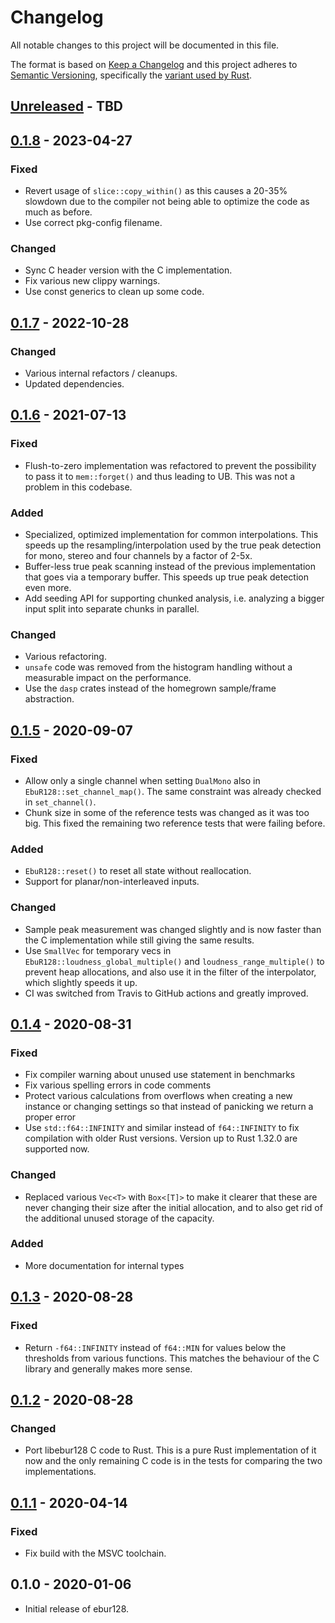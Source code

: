 # Changelog
All notable changes to this project will be documented in this file.

The format is based on [Keep a Changelog](http://keepachangelog.com/en/1.0.0/)
and this project adheres to [Semantic Versioning](http://semver.org/spec/v2.0.0.html),
specifically the [variant used by Rust](http://doc.crates.io/manifest.html#the-version-field).

## [Unreleased] - TBD

## [0.1.8] - 2023-04-27
### Fixed
- Revert usage of `slice::copy_within()` as this causes a 20-35% slowdown due
  to the compiler not being able to optimize the code as much as before.
- Use correct pkg-config filename.

### Changed
- Sync C header version with the C implementation.
- Fix various new clippy warnings.
- Use const generics to clean up some code.

## [0.1.7] - 2022-10-28
### Changed
- Various internal refactors / cleanups.
- Updated dependencies.

## [0.1.6] - 2021-07-13
### Fixed
- Flush-to-zero implementation was refactored to prevent the possibility to
  pass it to `mem::forget()` and thus leading to UB. This was not a problem in
  this codebase.

### Added
- Specialized, optimized implementation for common interpolations. This speeds
  up the resampling/interpolation used by the true peak detection for mono,
  stereo and four channels by a factor of 2-5x.
- Buffer-less true peak scanning instead of the previous implementation that
  goes via a temporary buffer. This speeds up true peak detection even more.
- Add seeding API for supporting chunked analysis, i.e. analyzing a bigger
  input split into separate chunks in parallel.

### Changed
- Various refactoring.
- `unsafe` code was removed from the histogram handling without a measurable
  impact on the performance.
- Use the `dasp` crates instead of the homegrown sample/frame abstraction.

## [0.1.5] - 2020-09-07
### Fixed
- Allow only a single channel when setting `DualMono` also in
  `EbuR128::set_channel_map()`. The same constraint was already checked in
  `set_channel()`.
- Chunk size in some of the reference tests was changed as it was too big.
  This fixed the remaining two reference tests that were failing before.

### Added
- `EbuR128::reset()` to reset all state without reallocation.
- Support for planar/non-interleaved inputs.

### Changed
- Sample peak measurement was changed slightly and is now faster than the C
  implementation while still giving the same results.
- Use `SmallVec` for temporary vecs in `EbuR128::loudness_global_multiple()`
  and `loudness_range_multiple()` to prevent heap allocations, and also use it
  in the filter of the interpolator, which slightly speeds it up.
- CI was switched from Travis to GitHub actions and greatly improved.

## [0.1.4] - 2020-08-31
### Fixed
- Fix compiler warning about unused use statement in benchmarks
- Fix various spelling errors in code comments
- Protect various calculations from overflows when creating a new instance or
  changing settings so that instead of panicking we return a proper error
- Use `std::f64::INFINITY` and similar instead of `f64::INFINITY` to fix
  compilation with older Rust versions. Version up to Rust 1.32.0 are
  supported now.

### Changed
- Replaced various `Vec<T>` with `Box<[T]>` to make it clearer that these are
  never changing their size after the initial allocation, and to also get rid
  of the additional unused storage of the capacity.

### Added
- More documentation for internal types

## [0.1.3] - 2020-08-28
### Fixed
- Return `-f64::INFINITY` instead of `f64::MIN` for values below the
  thresholds from various functions. This matches the behaviour of the C
  library and generally makes more sense.

## [0.1.2] - 2020-08-28
### Changed
- Port libebur128 C code to Rust. This is a pure Rust implementation of it now
  and the only remaining C code is in the tests for comparing the two
  implementations.

## [0.1.1] - 2020-04-14
### Fixed
- Fix build with the MSVC toolchain.

## 0.1.0 - 2020-01-06
- Initial release of ebur128.

[Unreleased]: https://github.com/sdroege/ebur128/compare/0.1.8...HEAD
[0.1.8]: https://github.com/sdroege/ebur128/compare/0.1.7...0.1.8
[0.1.7]: https://github.com/sdroege/ebur128/compare/0.1.6...0.1.7
[0.1.6]: https://github.com/sdroege/ebur128/compare/0.1.5...0.1.6
[0.1.5]: https://github.com/sdroege/ebur128/compare/0.1.4...0.1.5
[0.1.4]: https://github.com/sdroege/ebur128/compare/0.1.3...0.1.4
[0.1.3]: https://github.com/sdroege/ebur128/compare/0.1.2...0.1.3
[0.1.2]: https://github.com/sdroege/ebur128/compare/0.1.1...0.1.2
[0.1.1]: https://github.com/sdroege/ebur128/compare/0.1.0...0.1.1
